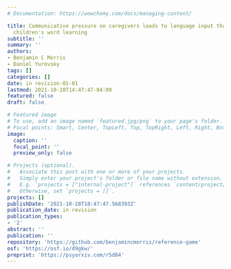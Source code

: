 ```yaml
---
# Documentation: https://wowchemy.com/docs/managing-content/

title: Communicative pressure on caregivers leads to language input that supports
  children's word learning
subtitle: ''
summary: ''
authors:
- Benjamin C Morris
- Daniel Yurovsky
tags: []
categories: []
date: in revision-01-01
lastmod: 2021-10-28T14:47:47-04:00
featured: false
draft: false

# Featured image
# To use, add an image named `featured.jpg/png` to your page's folder.
# Focal points: Smart, Center, TopLeft, Top, TopRight, Left, Right, BottomLeft, Bottom, BottomRight.
image:
  caption: ''
  focal_point: ''
  preview_only: false

# Projects (optional).
#   Associate this post with one or more of your projects.
#   Simply enter your project's folder or file name without extension.
#   E.g. `projects = ["internal-project"]` references `content/project/deep-learning/index.md`.
#   Otherwise, set `projects = []`.
projects: []
publishDate: '2021-10-28T18:47:47.568393Z'
publication_date: in revision
publication_types:
- '2'
abstract: ''
publication: ''
repository: 'https://github.com/benjamincmorris/reference-game'
osf: 'https://osf.io/d9gkw/'
preprint: 'https://psyarxiv.com/r5d84'
---
```

